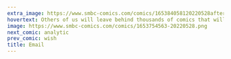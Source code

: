 ```yaml
---
extra_image: https://www.smbc-comics.com/comics/165384058120220528after.png
hovertext: Others of us will leave behind thousands of comics that will grow ever more offensive with the passage of time.
image: https://www.smbc-comics.com/comics/1653754563-20220528.png
next_comic: analytic
prev_comic: wish
title: Email
---
```


